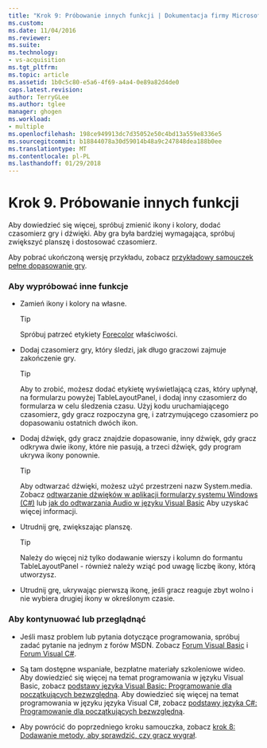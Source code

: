 ```yaml
---
title: "Krok 9: Próbowanie innych funkcji | Dokumentacja firmy Microsoft"
ms.custom: 
ms.date: 11/04/2016
ms.reviewer: 
ms.suite: 
ms.technology:
- vs-acquisition
ms.tgt_pltfrm: 
ms.topic: article
ms.assetid: 1b0c5c80-e5a6-4f69-a4a4-0e89a82d4de0
caps.latest.revision: 
author: TerryGLee
ms.author: tglee
manager: ghogen
ms.workload:
- multiple
ms.openlocfilehash: 198ce949913dc7d35052e50c4bd13a559e8336e5
ms.sourcegitcommit: b18844078a30d59014b48a9c247848dea188b0ee
ms.translationtype: MT
ms.contentlocale: pl-PL
ms.lasthandoff: 01/29/2018
---
```

# <a name="step-9-try-other-features"></a>Krok 9. Próbowanie innych funkcji
Aby dowiedzieć się więcej, spróbuj zmienić ikony i kolory, dodać czasomierz gry i dźwięki. Aby gra była bardziej wymagająca, spróbuj zwiększyć planszę i dostosować czasomierz.  
  
 Aby pobrać ukończoną wersję przykładu, zobacz [przykładowy samouczek pełne dopasowanie gry](http://code.msdn.microsoft.com/Complete-Matching-Game-4cffddba).  
  
### <a name="to-try-other-features"></a>Aby wypróbować inne funkcje  
  
-   Zamień ikony i kolory na własne.  
  
    > [!TIP]
    >  Spróbuj patrzeć etykiety [Forecolor](http://msdn.microsoft.com/library/system.windows.forms.control.forecolor.aspx) właściwości.  
  
-   Dodaj czasomierz gry, który śledzi, jak długo graczowi zajmuje zakończenie gry.  
  
    > [!TIP]
    >  Aby to zrobić, możesz dodać etykietę wyświetlającą czas, który upłynął, na formularzu powyżej TableLayoutPanel, i dodaj inny czasomierz do formularza w celu śledzenia czasu. Użyj kodu uruchamiającego czasomierz, gdy gracz rozpoczyna grę, i zatrzymującego czasomierz po dopasowaniu ostatnich dwóch ikon.  
  
-   Dodaj dźwięk, gdy gracz znajdzie dopasowanie, inny dźwięk, gdy gracz odkrywa dwie ikony, które nie pasują, a trzeci dźwięk, gdy program ukrywa ikony ponownie.  
  
    > [!TIP]
    >  Aby odtwarzać dźwięki, możesz użyć przestrzeni nazw System.media. Zobacz [odtwarzanie dźwięków w aplikacji formularzy systemu Windows (C#)](http://youtu.be/qOh4ooHg1UU) lub [jak do odtwarzania Audio w języku Visual Basic](http://youtu.be/-4oPDeQrtMs) Aby uzyskać więcej informacji.  
  
-   Utrudnij grę, zwiększając planszę.  
  
    > [!TIP]
    >  Należy do więcej niż tylko dodawanie wierszy i kolumn do formantu TableLayoutPanel - również należy wziąć pod uwagę liczbę ikony, którą utworzysz.  
  
-   Utrudnij grę, ukrywając pierwszą ikonę, jeśli gracz reaguje zbyt wolno i nie wybiera drugiej ikony w określonym czasie.  
  
### <a name="to-continue-or-review"></a>Aby kontynuować lub przeglądnąć  
  
-   Jeśli masz problem lub pytania dotyczące programowania, spróbuj zadać pytanie na jednym z forów MSDN. Zobacz [Forum Visual Basic](http://social.msdn.microsoft.com/Forums/home?forum=vbgeneral) i [Forum Visual C#](http://social.msdn.microsoft.com/Forums/home?forum=csharpgeneral).  
  
-   Są tam dostępne wspaniałe, bezpłatne materiały szkoleniowe wideo. Aby dowiedzieć się więcej na temat programowania w języku Visual Basic, zobacz [podstawy języka Visual Basic: Programowanie dla początkujących bezwzględną](http://channel9.msdn.com/Series/Visual-Basic-Development-for-Absolute-Beginners). Aby dowiedzieć się więcej na temat programowania w języku języka Visual C#, zobacz [podstawy języka C#: Programowanie dla początkujących bezwzględną](http://channel9.msdn.com/Series/C-Sharp-Fundamentals-Development-for-Absolute-Beginners).  
  
-   Aby powrócić do poprzedniego kroku samouczka, zobacz [krok 8: Dodawanie metody, aby sprawdzić, czy gracz wygrał](../ide/step-8-add-a-method-to-verify-whether-the-player-won.md).
